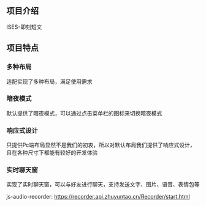 ## 项目介绍

ISES-即刻短文

## 项目特点

### 多种布局

适配实现了多种布局，满足使用需求

### 暗夜模式

默认提供了暗夜模式，可以通过点击菜单栏的图标来切换暗夜模式

### 响应式设计

只提供Pc端布局显然不是我们的初衷，所以对默认布局我们提供了响应式设计，且在各种尺寸下都能有较好的开发体验

### 实时聊天窗

实现了实时聊天窗，可以与好友进行聊天，支持发送文字、图片、语音、表情包等

js-audio-recorder: https://recorder.api.zhuyuntao.cn/Recorder/start.html